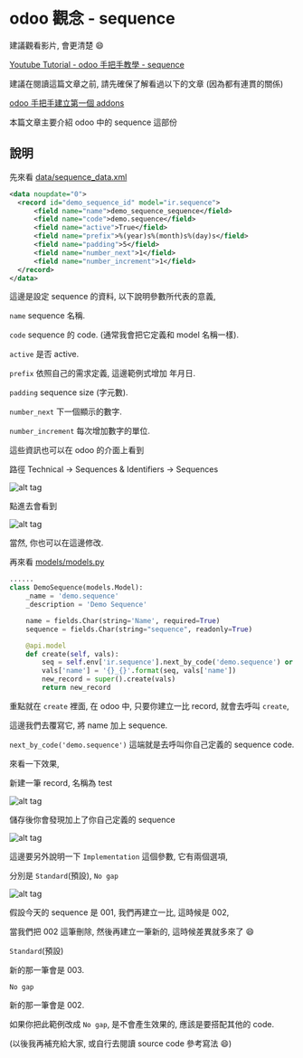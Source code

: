 # odoo 觀念 - sequence

建議觀看影片, 會更清楚 :smile:

[Youtube Tutorial - odoo 手把手教學 - sequence](https://youtu.be/u8v0hzEXwpc)

建議在閱讀這篇文章之前, 請先確保了解看過以下的文章 (因為都有連貫的關係)

[odoo 手把手建立第一個 addons](https://github.com/twtrubiks/odoo-demo-addons-tutorial/tree/master/demo_odoo_tutorial)

本篇文章主要介紹 odoo 中的 sequence 這部份

## 說明

先來看 [data/sequence_data.xml](data/sequence_data.xml)

```xml
<data noupdate="0">
  <record id="demo_sequence_id" model="ir.sequence">
      <field name="name">demo_sequence_sequence</field>
      <field name="code">demo.sequence</field>
      <field name="active">True</field>
      <field name="prefix">%(year)s%(month)s%(day)s</field>
      <field name="padding">5</field>
      <field name="number_next">1</field>
      <field name="number_increment">1</field>
  </record>
</data>
```

這邊是設定 sequence 的資料, 以下說明參數所代表的意義,

`name` sequence 名稱.

`code` sequence 的 code. (通常我會把它定義和 model 名稱一樣).

`active` 是否 active.

`prefix` 依照自己的需求定義, 這邊範例式增加 年月日.

`padding` sequence size (字元數).

`number_next` 下一個顯示的數字.

`number_increment` 每次增加數字的單位.

這些資訊也可以在 odoo 的介面上看到

路徑 Technical -> Sequences & Identifiers -> Sequences

![alt tag](https://i.imgur.com/pEQQonC.png)

點進去會看到

![alt tag](https://i.imgur.com/0g87J44.png)

當然, 你也可以在這邊修改.

再來看 [models/models.py](models/models.py)

```python
......
class DemoSequence(models.Model):
    _name = 'demo.sequence'
    _description = 'Demo Sequence'

    name = fields.Char(string='Name', required=True)
    sequence = fields.Char(string="sequence", readonly=True)

    @api.model
    def create(self, vals):
        seq = self.env['ir.sequence'].next_by_code('demo.sequence') or '/'
        vals['name'] = '{}_{}'.format(seq, vals['name'])
        new_record = super().create(vals)
        return new_record
```

重點就在 `create` 裡面, 在 odoo 中, 只要你建立一比 record, 就會去呼叫 `create`,

這邊我們去覆寫它, 將 name 加上 sequence.

`next_by_code('demo.sequence')` 這端就是去呼叫你自己定義的 sequence code.

來看一下效果,

新建一筆 record, 名稱為 test

![alt tag](https://i.imgur.com/9vL348K.png)

儲存後你會發現加上了你自己定義的 sequence

![alt tag](https://i.imgur.com/62Sg69B.png)

這邊要另外說明一下 `Implementation` 這個參數, 它有兩個選項,

分別是 `Standard`(預設), `No gap`

![alt tag](https://i.imgur.com/TRSEzrZ.png)

假設今天的 sequence 是 001, 我們再建立一比, 這時候是 002,

當我們把 002 這筆刪除, 然後再建立一筆新的, 這時候差異就多來了 :smile:

`Standard`(預設)

新的那一筆會是 003.

`No gap`

新的那一筆會是 002.

如果你把此範例改成 `No gap`, 是不會產生效果的, 應該是要搭配其他的 code.

(以後我再補充給大家, 或自行去閱讀 source code 參考寫法 :smile:)
